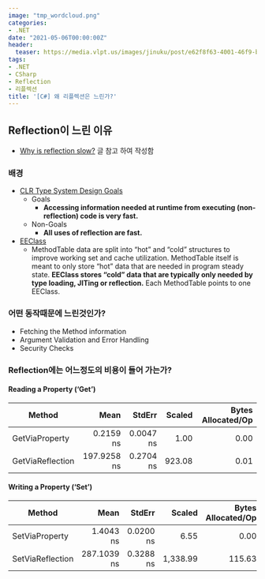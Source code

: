```yaml
---
image: "tmp_wordcloud.png"
categories:
- .NET
date: "2021-05-06T00:00:00Z"
header:
  teaser: https://media.vlpt.us/images/jinuku/post/e62f8f63-4001-46f9-b811-dc6f62f0828e/40cc3e52-745d-48b8-8a09-02c21efc36e5.png
tags:
- .NET
- CSharp
- Reflection
- 리플렉션
title: '[C#] 왜 리플렉션은 느린가?'
---
```


## Reflection이 느린 이유

* [Why is reflection slow?](https://mattwarren.org/2016/12/14/Why-is-Reflection-slow/) 글 참고 하여 작성함

### 배경

* [CLR Type System Design Goals](https://github.com/dotnet/coreclr/blob/32f0f9721afb584b4a14d69135bea7ddc129f755/Documentation/botr/type-system.md#design-goals-and-non-goals)
    * Goals
        * **Accessing information needed at runtime from executing (non-reflection) code is very fast.**
    * Non-Goals
        * **All uses of reflection are fast.**
* [EEClass](https://github.com/dotnet/coreclr/blob/32f0f9721afb584b4a14d69135bea7ddc129f755/Documentation/botr/type-loader.md#key-data-structures)
    * MethodTable data are split into “hot” and “cold” structures to improve working set and cache utilization. MethodTable itself is meant to only store “hot” data that are needed in program steady state. **EEClass stores “cold” data that are typically only needed by type loading, JITing or reflection.** Each MethodTable points to one EEClass.

### 어떤 동작때문에 느린것인가?

* Fetching the Method information
* Argument Validation and Error Handling
* Security Checks

### Reflection에는 어느정도의 비용이 들어 가는가?

#### Reading a Property (‘Get’)

|Method|Mean|StdErr|Scaled|Bytes Allocated/Op|
|-|-:|-:|-:|-:|
|GetViaProperty|0.2159 ns|0.0047 ns|1.00|0.00|
|GetViaReflection|197.9258 ns|0.2704 ns|923.08|0.01|

#### Writing a Property (‘Set’)

|Method|Mean|StdErr|Scaled|Bytes Allocated/Op|
|---|---:|---:|---:|---:|
|SetViaProperty|1.4043 ns|0.0200 ns|6.55|0.00|
|SetViaReflection|287.1039 ns|0.3288 ns|1,338.99|115.63|